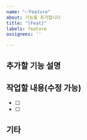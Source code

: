 ```yaml
---
name: "✅Feature"
about: 기능을 추가합니다
title: "[Feat]"
labels: feature
assignees: ''

---
```


## 추가할 기능 설명
<!-- 추가할 기능에 대해 설명합니다. -->

## 작업할 내용(수정 가능)
- [ ]
- [ ]

## 기타
<!-- 추가할 기능에 참고한 자료 등을 첨부합니다.  -->
